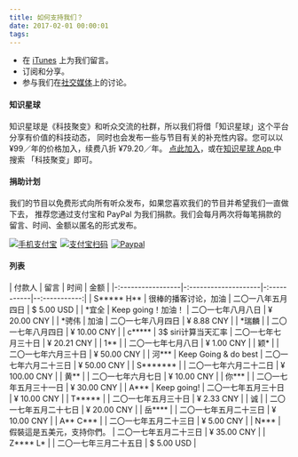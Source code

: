 ```yaml
---
title: 如何支持我们？
date: 2017-02-01 00:00:01
tags:
---
```


- 在 [iTunes](https://itunes.apple.com/cn/artist/techfusionfm-com/1383309099?mt=2) 上为我们留言。
- 订阅和分享。
- 参与我们在[社交媒体](/faq/)上的讨论。

#### 知识星球
知识星球是《科技聚变》和听众交流的社群，所以我们将借「知识星球」这个平台分享有价值的科技动态， 同时也会发布一些与节目有关的补充性内容。您可以以 ¥99／年的价格加入，续费八折 ¥79.20／年。
[点此加入](https://t.zsxq.com/IEmEM3f)，或在[知识星球 App ](https://www.xiaomiquan.com)中搜索 「科技聚变」即可。

#### 捐助计划
我们的节目以免费形式向所有听众发布，如果您喜欢我们的节目并希望我们一直做下去， 推荐您通过支付宝和 PayPal 为我们捐款。我们会每月两次将每笔捐款的留言、时间、金额以匿名的形式发布。

<a href = "https://qr.alipay.com/FKX09288AJOENI0MVZXM12"><img src="/images/Alipay-Phone.svg" alt="手机支付宝"></a><span style="padding: 3px"></span><a href = "/images/QR.JPG"><img src="/images/Alipay-PC.svg" alt="支付宝扫码"></a><span style="padding: 3px"></span><a href = "https://paypal.me/techfusionfm/5"><img src="/images/Paypal-Phone.svg" alt="Paypal"></a>


#### 列表
| 付款人               | 留言                   | 时间          | 金额           |
|-:-----------------|-:--------------------|-:-----------|--:-----------:|
| S\*\*\*\*\* H\*\* | 很棒的播客讨论，加油           | 二〇一八年五月四日   | $ 5.00 USD   |
| \*宜全              | Keep going！加油！       | 二〇一七年八月八日   | ¥ 20.00 CNY  |
| \*骋伟              | 加油                   | 二〇一七年八月四日   | ¥ 8.88 CNY   |
| \*瑞麟              |                      | 二〇一七年八月四日   | ¥ 10.00 CNY  |
| c\*\*\*\*\*       | 3$ siri计算当天汇率        | 二〇一七年七月三十日  | ¥ 20.21 CNY  |
| 1\*\*             |                      | 二〇一七年七月八日   | ¥ 1.00 CNY   |
| 颖\*               |                      | 二〇一七年六月三十日  | ¥ 50.00 CNY  |
| 河\*\*\*           | Keep Going & do best | 二〇一七年六月二十三日 | ¥ 50.00 CNY  |
| S\*\*\*\*\*\*\*   |                      | 二〇一七年六月二十二日 | ¥ 100.00 CNY |
| 黄\*\*             |                      | 二〇一七年六月七日   | ¥ 10.00 CNY  |
| 你\*\*\*           |                      | 二〇一七年五月三十一日 | ¥ 30.00 CNY  |
| A\*\*\*           | Keep going!          | 二〇一七年五月三十日  | ¥ 10.00 CNY  |
| T\*\*\*\*\*       |                      | 二〇一七年五月三十日  | ¥ 2.33 CNY   |
| 诚                 |                      | 二〇一七年五月二十七日 | ¥ 20.00 CNY  |
| 岳\*\*\*\*         |                      | 二〇一七年五月二十三日 | ¥ 10.00 CNY  |
| A\*\* C\*\*\*     |                      | 二〇一七年五月二十三日 | ¥ 5.00 CNY   |
| N\*\*\*           | 假裝這是五美元，支持你們。        | 二〇一七年五月二十三日 | ¥ 35.00 CNY  |
| Z\*\*\*\* L\*     |                      | 二〇一七年三月二十五日 | $ 5.00 USD   |
